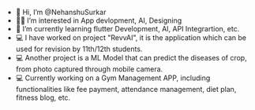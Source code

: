 - 👋 Hi, I’m @NehanshuSurkar
- 👨‍💻 I’m interested in App devlopment, AI, Designing
- 🌱 I’m currently learning flutter Development, AI, API Integrartion, etc.
- 💻 I have worked on project "RevvAI", it is the application which can be used for revision by 11th/12th students.
- 💻 Another project is a ML Model that can predict the diseases of crop, from photo captured through mobile camera.
- 💻 Currently working on a Gym Management APP, including functionalities like fee payment, attendance management, diet plan, fitness blog, etc.   

<!---
NehanshuSurkar/NehanshuSurkar is a ✨ special ✨ repository because its `README.md` (this file) appears on your GitHub profile.
You can click the Preview link to take a look at your changes.
--->
